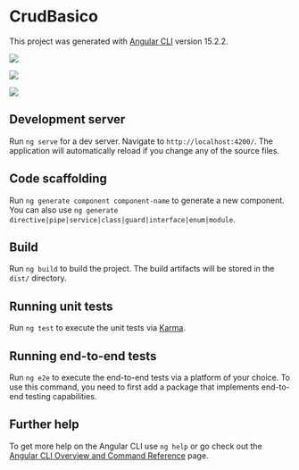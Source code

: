 # CrudBasico

This project was generated with [Angular CLI](https://github.com/angular/angular-cli) version 15.2.2.

![](https://i.postimg.cc/g2Z6748f/Nueva-imagen-de-mapa-de-bits.png)

![](https://i.postimg.cc/C5Jk71yJ/Nueva-imagen-de-mapa-de-bits.png)

![](https://i.postimg.cc/Z54X0sjS/Nueva-imagen-de-mapa-de-bits.png)

## Development server

Run `ng serve` for a dev server. Navigate to `http://localhost:4200/`. The application will automatically reload if you change any of the source files.

## Code scaffolding

Run `ng generate component component-name` to generate a new component. You can also use `ng generate directive|pipe|service|class|guard|interface|enum|module`.

## Build

Run `ng build` to build the project. The build artifacts will be stored in the `dist/` directory.

## Running unit tests

Run `ng test` to execute the unit tests via [Karma](https://karma-runner.github.io).

## Running end-to-end tests

Run `ng e2e` to execute the end-to-end tests via a platform of your choice. To use this command, you need to first add a package that implements end-to-end testing capabilities.

## Further help

To get more help on the Angular CLI use `ng help` or go check out the [Angular CLI Overview and Command Reference](https://angular.io/cli) page.
